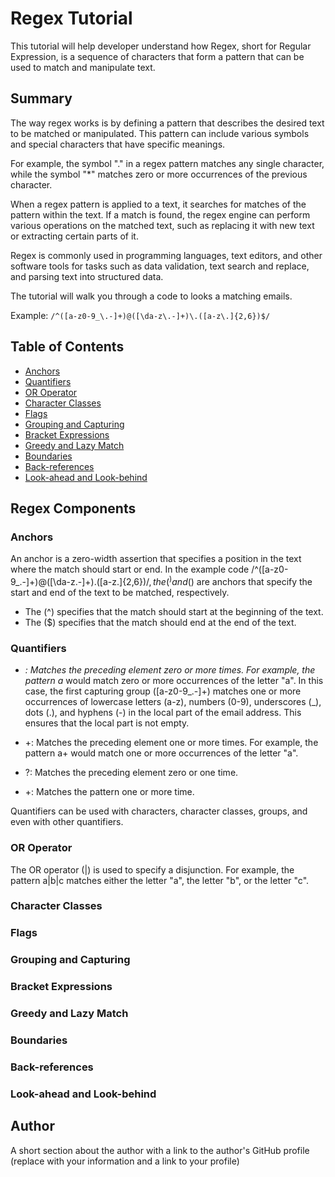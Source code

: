 # Regex Tutorial

This tutorial will help developer understand how Regex, short for Regular Expression, is a sequence of characters that form a pattern that can be used to match and manipulate text.

## Summary

The way regex works is by defining a pattern that describes the desired text to be matched or manipulated. This pattern can include various symbols and special characters that have specific meanings.

For example, the symbol "." in a regex pattern matches any single character, while the symbol "*" matches zero or more occurrences of the previous character.

When a regex pattern is applied to a text, it searches for matches of the pattern within the text. If a match is found, the regex engine can perform various operations on the matched text, such as replacing it with new text or extracting certain parts of it.

Regex is commonly used in programming languages, text editors, and other software tools for tasks such as data validation, text search and replace, and parsing text into structured data.

The tutorial will walk you through a code to looks a matching emails.

Example: `/^([a-z0-9_\.-]+)@([\da-z\.-]+)\.([a-z\.]{2,6})$/`

## Table of Contents

- [Anchors](#anchors)
- [Quantifiers](#quantifiers)
- [OR Operator](#or-operator)
- [Character Classes](#character-classes)
- [Flags](#flags)
- [Grouping and Capturing](#grouping-and-capturing)
- [Bracket Expressions](#bracket-expressions)
- [Greedy and Lazy Match](#greedy-and-lazy-match)
- [Boundaries](#boundaries)
- [Back-references](#back-references)
- [Look-ahead and Look-behind](#look-ahead-and-look-behind)

## Regex Components

### Anchors
An anchor is a zero-width assertion that specifies a position in the text where the match should start or end. In the example code /^([a-z0-9_.-]+)@([\da-z.-]+).([a-z.]{2,6})$/, the(^) and ($) are anchors that specify the start and end of the text to be matched, respectively.

* The (^) specifies that the match should start at the beginning of the text.
* The ($) specifies that the match should end at the end of the text.

### Quantifiers
* *: Matches the preceding element zero or more times. For example, the pattern a* would match zero or more occurrences of the letter "a". In this case, the first capturing group ([a-z0-9_\.-]+) matches one or more occurrences of lowercase letters (a-z), numbers (0-9), underscores (_), dots (.), and hyphens (-) in the local part of the email address. This ensures that the local part is not empty.


* +: Matches the preceding element one or more times. For example, the pattern a+ would match one or more occurrences of the letter "a".

* ?: Matches the preceding element zero or one time.

* +: Matches the pattern one or more time.

Quantifiers can be used with characters, character classes, groups, and even with other quantifiers.

### OR Operator
The OR operator (|) is used to specify a disjunction. For example, the pattern a|b|c matches either the letter "a", the letter "b", or the letter "c". 

### Character Classes


### Flags

### Grouping and Capturing

### Bracket Expressions

### Greedy and Lazy Match

### Boundaries

### Back-references

### Look-ahead and Look-behind

## Author

A short section about the author with a link to the author's GitHub profile (replace with your information and a link to your profile)
